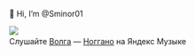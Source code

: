 👋 Hi, I’m @Sminor01

<img src = "https://www.codewars.com/users/Sminor01/badges/large">
<img>
  <div frameborder="0" allow="clipboard-write" 
    style="border:none;width:614px;height:244px;" width="614" height="244" 
    src="https://music.yandex.ru/iframe/album/5954873/track/48596137">Слушайте 
    <a href="https://music.yandex.ru/album/5954873/track/48596137">Волга</a> — 
    <a href="https://music.yandex.ru/artist/165162">Ноггано</a> 
    на Яндекс Музыке
  </div>
</img>
